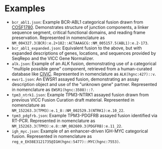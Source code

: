 # Examples

* `bcr_abl1.json`: Example BCR-ABL1 categorical fusion drawn from [COSF1780](https://cancer.sanger.ac.uk/cosmic/fusion/summary?id=1780). Demonstrates structure of junction components, a linker sequence segment, critical functional domains, and reading frame preservation. Represented in nomenclature as `NM_004327.3(BCR):e.2+182::ACTAAAGCG::NM_005157.5(ABL1):e.2-173`.
* `bcr_abl1_expanded.json`: Equivalent fusion to the above, but with expanded descriptions of genes, locations, and sequences provided by SeqRepo and the VICC Gene Normalizer.
* `alk.json`: Example of an ALK fusion, demonstrating use of a categorical "multiple possible gene" component, retrieved from a human-curated database like [CIViC](https://civicdb.org/variants/499/summary). Represented in nomenclature as `ALK(hgnc:427)::v`.
* `ewsr1.json`: An EWSR1 assayed fusion, demonstrating an assay description object and use of the "unknown gene" partner. Represented in nomenclature as `EWSR1(hgnc:3508)::?`.
* `tpm3_ntrk1.json`: Example TPM3-NTRK1 assayed fusion drawn from previous VICC Fusion Curation draft material. Represented in nomenclature as `NM_152263.3(TPM3):e.1_8::NM_002529.3(NTRK1):e.10_22`.
* `tpm3_pdgfrb.json`: Example TPM3-PDGFRB assayed fusion identified via RT-PCR. Represented in nomenclature as `NM_152263.3(TPM3):e.8::NM_002609.3(PDGFRB):e.11_22`.
* `igh_myc.json`: Example of an enhancer-driven IGH-MYC categorical fusion. Represented in nomenclature as `reg_e_EH38E3121735@IGH(hgnc:5477)::MYC(hgnc:7553)`.
